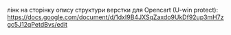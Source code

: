 лінк на сторінку опису структури верстки для Opencart (U-win protect):
https://docs.google.com/document/d/1dxI9B4JXSqZaxdo9UkDf92up3mH7zgc5J12qPetdBvs/edit